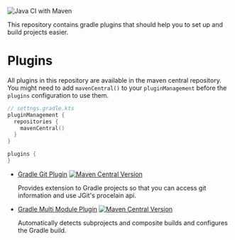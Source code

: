 ![Java CI with Maven](https://github.com/link-intersystems/lis-gradle-plugins/workflows/Java%20CI%20with%20Gradle/badge.svg)

This repository contains gradle plugins that should help you to set up and 
build projects easier.

# Plugins

All plugins in this repository are available in the maven central repository.
You might need to add `mavenCentral()` to your `pluginManagement`
before the `plugins` configuration to use them.

```kotlin
// settngs.gradle.kts
pluginManagement {
  repositories {
    mavenCentral()
  }
}

plugins {
}
```

- [Gradle Git Plugin](git-plugin/README.md) [![Maven Central Version](https://img.shields.io/maven-central/v/com.link-intersystems.gradle.git/com.link-intersystems.gradle.git.gradle.plugin)](https://mvnrepository.com/artifact/com.link-intersystems.gradle.git)

  Provides extension to Gradle projects so that you can access git information
  and use JGit's procelain api.
- [Gradle Multi Module Plugin](settings-plugins/README.md) [![Maven Central Version](https://img.shields.io/maven-central/v/com.link-intersystems.gradle.multi-module/com.link-intersystems.gradle.multi-module.gradle.plugin)](https://mvnrepository.com/artifact/com.link-intersystems.gradle.multi-module)

  Automatically detects subprojects and composite builds and configures the Gradle build.